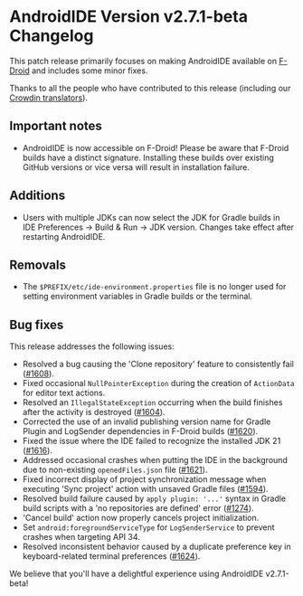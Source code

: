# AndroidIDE Version v2.7.1-beta Changelog

This patch release primarily focuses on making AndroidIDE available on [F-Droid](https://f-droid.org/packages/com.itsaky.androidide/) and includes some minor fixes.

Thanks to all the people who have contributed to this release (including our [Crowdin translators](https://github.com/AndroidIDEOfficial/AndroidIDE/blob/dev/CROWDIN_CONTRIBUTORS.md)).

## Important notes

- AndroidIDE is now accessible on F-Droid! Please be aware that F-Droid builds have a distinct signature. Installing these builds over existing GitHub versions or vice versa will result in installation failure.

## Additions

- Users with multiple JDKs can now select the JDK for Gradle builds in IDE Preferences -> Build & Run -> JDK version. Changes take effect after restarting AndroidIDE.

## Removals

- The `$PREFIX/etc/ide-environment.properties` file is no longer used for setting environment variables in Gradle builds or the terminal.

## Bug fixes

This release addresses the following issues:

- Resolved a bug causing the 'Clone repository' feature to consistently fail ([#1608](https://github.com/AndroidIDEOfficial/AndroidIDE/issues/1608)).
- Fixed occasional `NullPointerException` during the creation of `ActionData` for editor text actions.
- Resolved an `IllegalStateException` occurring when the build finishes after the activity is destroyed ([#1604](https://github.com/AndroidIDEOfficial/AndroidIDE/issues/1604)).
- Corrected the use of an invalid publishing version name for Gradle Plugin and LogSender dependencies in F-Droid builds ([#1620](https://github.com/AndroidIDEOfficial/AndroidIDE/issues/1620)).
- Fixed the issue where the IDE failed to recognize the installed JDK 21 ([#1616](https://github.com/AndroidIDEOfficial/AndroidIDE/issues/1616)).
- Addressed occasional crashes when putting the IDE in the background due to non-existing `openedFiles.json` file ([#1621](https://github.com/AndroidIDEOfficial/AndroidIDE/issues/1621)).
- Fixed incorrect display of project synchronization message when executing 'Sync project' action with unsaved Gradle files ([#1594](https://github.com/AndroidIDEOfficial/AndroidIDE/issues/1594)).
- Resolved build failure caused by `apply plugin: '...'` syntax in Gradle build scripts with a 'no repositories are defined' error ([#1274](https://github.com/AndroidIDEOfficial/AndroidIDE/issues/1274)).
- 'Cancel build' action now properly cancels project initialization.
- Set `android:foregroundServiceType` for `LogSenderService` to prevent crashes when targeting API 34.
- Resolved inconsistent behavior caused by a duplicate preference key in keyboard-related terminal preferences ([#1624](https://github.com/AndroidIDEOfficial/AndroidIDE/issues/1624)).


We believe that you'll have a delightful experience using AndroidIDE v2.7.1-beta!